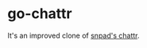 # go-chattr

It's an improved clone of [snpad's chattr](https://github.com/snapcore/snapd/blob/master/osutil/chattr.go).
